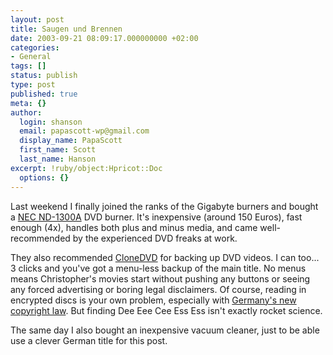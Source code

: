 ```yaml
---
layout: post
title: Saugen und Brennen
date: 2003-09-21 08:09:17.000000000 +02:00
categories:
- General
tags: []
status: publish
type: post
published: true
meta: {}
author:
  login: shanson
  email: papascott-wp@gmail.com
  display_name: PapaScott
  first_name: Scott
  last_name: Hanson
excerpt: !ruby/object:Hpricot::Doc
  options: {}
---
```

<p>Last weekend I finally joined the ranks of the Gigabyte burners and bought a <a title="PHIRED Hardware Reviewers - Hardware Reviews" href="http://www.phired.co.uk/hardware/dvd_r_rw/nd-1300a-1.php">NEC ND-1300A</a> DVD burner. It's inexpensive (around 150 Euros), fast enough (4x), handles both plus and minus media, and came well-recommended by the experienced DVD freaks at work. </p>
<p>They also recommended <a title="elby CloneDVD" href="http://www.elby.ch/en/products/clone_dvd/">CloneDVD</a> for backing up DVD videos. I can too... 3 clicks and you've got a menu-less backup of the main title. No menus means Christopher's movies start without pushing any buttons or seeing any forced advertising or boring legal disclaimers. Of course, reading in encrypted discs is your own problem, especially with <a title="The Register: Germany preps 'second basket' of copyright laws" href="http://www.theregister.co.uk/content/6/32869.html">Germany's new copyright law</a>. But finding Dee Eee Cee Ess Ess isn't exactly rocket science.</p>
<p>The same day I also bought an inexpensive vacuum cleaner, just to be able use a clever German title for this post.</p>
